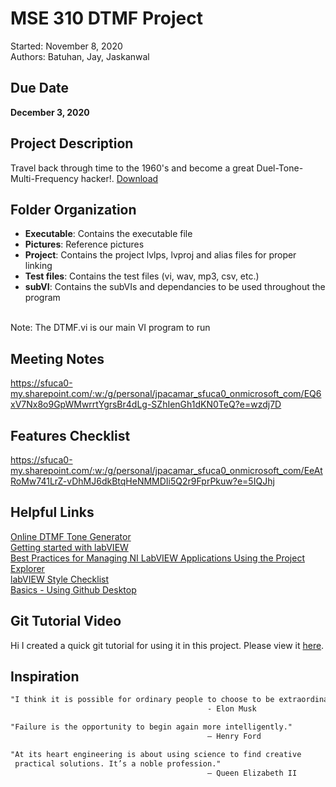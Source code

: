 # MSE 310 DTMF Project
Started: November 8, 2020  <br />
Authors: Batuhan, Jay, Jaskanwal

## Due Date
<b>December 3, 2020</b>

## Project Description
Travel back through time to the 1960's and become a great Duel-Tone-Multi-Frequency hacker!. [Download](https://canvas.sfu.ca/files/14060984/download?download_frd=1)

## Folder Organization
* <b>Executable</b>:  Contains the executable file
* <b>Pictures</b>:    Reference pictures
* <b>Project</b>:     Contains the project lvlps, lvproj and alias files for proper linking
* <b>Test files</b>:  Contains the test files (vi, wav, mp3, csv, etc.) 
* <b>subVI</b>:       Contains the subVIs and dependancies to be used throughout the program 
<br/>
Note: The DTMF.vi is our main VI program to run

## Meeting Notes
https://sfuca0-my.sharepoint.com/:w:/g/personal/jpacamar_sfuca0_onmicrosoft_com/EQ6xV7Nx8o9GpWMwrrtYgrsBr4dLg-SZhIenGh1dKN0TeQ?e=wzdj7D

## Features Checklist
https://sfuca0-my.sharepoint.com/:w:/g/personal/jpacamar_sfuca0_onmicrosoft_com/EeAtRoMw741LrZ-vDhMJ6dkBtqHeNMMDIi5Q2r9FprPkuw?e=5IQJhj

## Helpful Links
[Online DTMF Tone Generator](https://www.audiocheck.net/audiocheck_dtmf.php)<br />
[Getting started with labVIEW](https://www.linkedin.com/learning-login/share?forceAccount=false&redirect=https%3A%2F%2Fwww.linkedin.com%2Flearning%2Flearning-labview%3Ftrk%3Dshare_ent_url&account=67553266) <br />
[Best Practices for Managing NI LabVIEW Applications Using the Project Explorer](https://www.ni.com/en-ca/support/documentation/supplemental/08/best-practices-for-managing-ni-labview-applications-using-the-pr.html#section-1065174310)  <br />
[labVIEW Style Checklist](https://zone.ni.com/reference/en-XX/help/371361R-01/lvdevconcepts/checklist/) <br/>
[Basics - Using Github Desktop](https://idratherbewriting.com/learnapidoc/pubapis_github_desktop_client.html) <br />

## Git Tutorial Video
Hi I created a quick git tutorial for using it in this project. Please view it [here](https://www.youtube.com/watch?v=6JEwDfjpPsQ).

## Inspiration
```html
"I think it is possible for ordinary people to choose to be extraordinary."
                                            - Elon Musk
```
```html
"Failure is the opportunity to begin again more intelligently." 
                                            – Henry Ford
```
```html
"At its heart engineering is about using science to find creative 
 practical solutions. It’s a noble profession." 
                                            – Queen Elizabeth II

